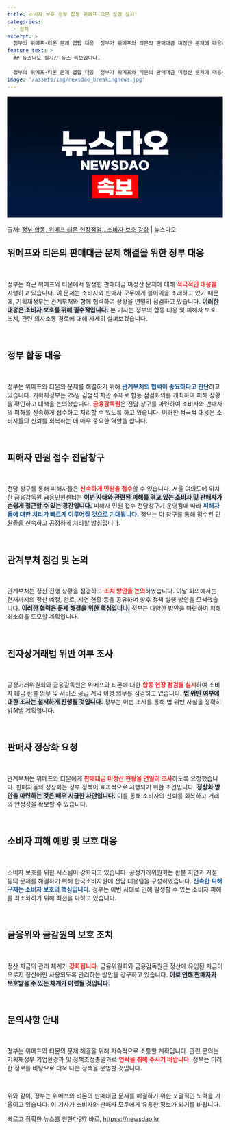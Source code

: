 ```yaml
---
title: 소비자 보호 정부 합동 위메프·티몬 점검 실시!
categories:
  - 정치
excerpt: >
  정부의 위메프·티몬 문제 엽합 대응  정부가 위메프와 티몬의 판매대금 미정산 문제에 대응하고 있습니다. 기획…
feature_text: >
  ## 뉴스다오 실시간 뉴스 속보입니다.

  정부의 위메프·티몬 문제 엽합 대응  정부가 위메프와 티몬의 판매대금 미정산 문제에 대응하고 있습니다. 기획…
image: '/assets/img/newsdao_breakingnews.jpg'
---
```


![뉴스다오 속보](/assets/img/newsdao_breakingnews.jpg)

<p>출처: <a href="httpss://newsdao.kr/5059" rel="dofollow">정부 합동, 위메프·티몬 현장점검…소비자 보호 강화</a> | 뉴스다오</p>

<h2 data-ke-size="size26">위메프와 티몬의 판매대금 문제 해결을 위한 정부 대응</h2>
<p data-ke-size="size16">&nbsp;</p>

정부는 최근 위메프와 티몬에서 발생한 판매대금 미정산 문제에 대해 <b><span style="color: #ee2323;">적극적인 대응을</span></b> 시행하고 있습니다. 이 문제는 소비자와 판매자 모두에게 불이익을 초래하고 있기 때문에, 기획재정부는 관계부처와 함께 협력하여 상황을 면밀히 점검하고 있습니다. <b><span style="background-color: #21538527;">이러한 대응은 소비자 보호를 위해 필수적입니다.</span></b> 본 기사는 정부의 합동 대응 및 피해자 보호 조치, 관련 의사소통 경로에 대해 자세히 살펴보겠습니다.

<p data-ke-size="size16">&nbsp;</p>

<h2 data-ke-size="size26">정부 합동 대응</h2>
<p data-ke-size="size16">&nbsp;</p>

정부는 위메프와 티몬의 문제를 해결하기 위해 <b><span style="color: #1a5490;">관계부처의 협력이 중요하다고 판단</span></b>하고 있습니다. 기획재정부는 25일 김범석 차관 주재로 합동 점검회의를 개최하여 피해 상황을 확인하고 대책을 논의했습니다. <b><span style="color: #ee2323;">금융감독원</span></b>은 전담 창구를 마련하여 소비자와 판매자의 피해를 신속하게 접수하고 처리할 수 있도록 하고 있습니다. 이러한 적극적 대응은 소비자들의 신뢰를 회복하는 데 매우 중요한 역할을 합니다.

<p data-ke-size="size16">&nbsp;</p>

<h2 data-ke-size="size26">피해자 민원 접수 전담창구</h2>
<p data-ke-size="size16">&nbsp;</p>

전담 창구를 통해 피해자들은 <b><span style="color: #ee2323;">신속하게 민원을 접수</span></b>할 수 있습니다. 서울 여의도에 위치한 금융감독원 금융민원센터는 <b><span style="background-color: #21538527;">이번 사태와 관련된 피해를 겪고 있는 소비자 및 판매자가 손쉽게 접근할 수 있는 공간입니다.</span></b> 피해자 민원 접수 전담창구가 운영됨에 따라 <b><span style="color: #1a5490;">피해자들에 대한 처리가 빠르게 이루어질 것으로 기대됩니다.</span></b> 정부는 이 창구를 통해 접수된 민원들을 신속하고 공정하게 처리할 방침입니다.

<p data-ke-size="size16">&nbsp;</p>

<h2 data-ke-size="size26">관계부처 점검 및 논의</h2>
<p data-ke-size="size16">&nbsp;</p>

관계부처는 정산 진행 상황을 점검하고 <b><span style="color: #ee2323;">조치 방안을 논의</span></b>하였습니다. 이날 회의에서는 현재까지의 정산 예정, 완료, 지연 현황 등을 공유하며 향후 정책 실행 방안을 모색했습니다. <b><span style="background-color: #21538527;">이러한 협력은 문제 해결을 위한 핵심입니다.</span></b> 정부는 다양한 방안을 마련하여 피해 최소화를 도모할 계획입니다.

<p data-ke-size="size16">&nbsp;</p>

<h2 data-ke-size="size26">전자상거래법 위반 여부 조사</h2>
<p data-ke-size="size16">&nbsp;</p>

<text>공정거래위원회와 금융감독원은 위메프와 티몬에 대한 <b><span style="color: #ee2323;">합동 현장 점검을 실시</span></b>하여 소비자 대금 환불 의무 및 서비스 공급 계약 이행 의무를 점검하고 있습니다. <b><span style="background-color: #21538527;">법 위반 여부에 대한 조사는 철저하게 진행될 것입니다.</span></b> 정부는 이번 조사를 통해 법 위반 사실을 정확히 밝혀낼 계획입니다.</text>

<p data-ke-size="size16">&nbsp;</p>

<h2 data-ke-size="size26">판매자 정상화 요청</h2>
<p data-ke-size="size16">&nbsp;</p>

관계부처는 위메프와 티몬에게 <b><span style="color: #ee2323;">판매대금 미정산 현황을 면밀히 조사</span></b>하도록 요청했습니다. 판매자들의 정상화는 정부 정책이 효과적으로 시행되기 위한 조건입니다. <b><span style="background-color: #21538527;">정상화 방안을 마련하는 것은 매우 시급한 사안입니다.</span></b> 이를 통해 소비자의 신뢰를 회복하고 거래의 안정성을 확보할 수 있습니다.

<p data-ke-size="size16">&nbsp;</p>

<h2 data-ke-size="size26">소비자 피해 예방 및 보호 대응</h2>
<p data-ke-size="size16">&nbsp;</p>

소비자 보호를 위한 시스템이 강화되고 있습니다. 공정거래위원회는 환불 지연과 거절 등의 문제를 해결하기 위해 한국소비자원에 전담 대응팀을 구성하였습니다. <b><span style="color: #1a5490;">신속한 피해 구제는 소비자 보호의 핵심입니다.</span></b> 정부는 이번 사태로 인해 발생할 수 있는 소비자 피해를 최소화하기 위해 최선을 다하고 있습니다.

<p data-ke-size="size16">&nbsp;</p>

<h2 data-ke-size="size26">금융위와 금감원의 보호 조치</h2>
<p data-ke-size="size16">&nbsp;</p>

정산 자금의 관리 체계가 <b><span style="color: #ee2323;">강화됩니다.</span></b> 금융위원회와 금융감독원은 정산에 유입된 자금이 오로지 정산에만 사용되도록 관리하는 방안을 강구하고 있습니다. <b><span style="background-color: #21538527;">이로 인해 판매자가 보호받을 수 있는 체계가 마련될 것입니다.</span></b>

<p data-ke-size="size16">&nbsp;</p>

<h2 data-ke-size="size26">문의사항 안내</h2>
<p data-ke-size="size16">&nbsp;</p>

정부는 위메프와 티몬의 문제 해결을 위해 지속적으로 소통할 계획입니다. 관련 문의는 기획재정부 기업환경과 및 정책조정총괄과로 <b><span style="color: #ee2323;">연락을 취해 주시기 바랍니다.</span></b> 정부는 이러한 정보를 바탕으로 더욱 나은 정책을 운영할 것입니다.

<p data-ke-size="size16">&nbsp;</p>

위와 같이, 정부는 위메프와 티몬의 판매대금 문제를 해결하기 위한 포괄적인 노력을 기울이고 있습니다. 이 기사가 소비자와 판매자 모두에게 유용한 정보가 되기를 바랍니다. 

빠르고 정확한 뉴스를 원한다면? 바로, <a href="httpss://newsdao.kr" rel="dofollow">httpss://newsdao.kr</a>


